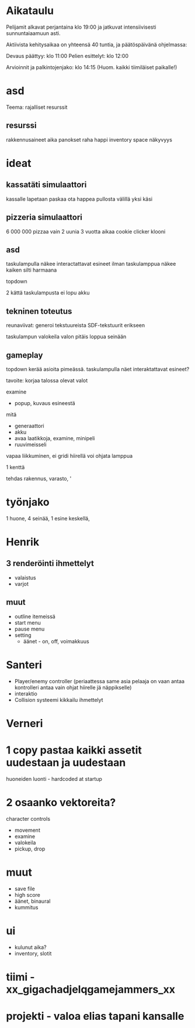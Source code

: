 # Aikataulu

Pelijamit alkavat perjantaina klo 19:00 ja jatkuvat intensiivisesti
sunnuntaiaamuun asti.

Aktiivista kehitysaikaa on yhteensä 40 tuntia, ja päätöspäivänä ohjelmassa: 

Devaus päättyy: klo 11:00 
Pelien esittelyt: klo 12:00

Arvioinnit ja palkintojenjako: klo 14:15 (Huom. kaikki tiimiläiset
paikalle!)

# asd

Teema: rajalliset resurssit

## resurssi

rakkennusaineet
aika
panokset
raha
happi
inventory space
näkyvyys

# ideat

## kassatäti simulaattori

kassalle lapetaan paskaa
ota happea pullosta välillä
yksi käsi

## pizzeria simulaattori

6 000 000 pizzaa
vain 2 uunia
3 vuotta aikaa
cookie clicker klooni

## asd
taskulampulla näkee interactattavat esineet
ilman taskulamppua näkee kaiken silti harmaana


topdown

2 kättä
taskulampusta ei lopu akku


## tekninen toteutus

reunaviivat:
generoi tekstuureista SDF-tekstuurit erikseen

taskulampun valokeila
valon pitäis loppua seinään

## gameplay

topdown kerää asioita pimeässä. taskulampulla näet interaktattavat esineet?

tavoite:
  korjaa talossa olevat valot
  
examine
- popup, kuvaus esineestä

mitä
- generaattori
- akku
- avaa laatikkoja, examine, minipeli
- ruuvimeisseli


vapaa liikkuminen, ei gridi
hiirellä voi ohjata lamppua



1 kenttä

tehdas rakennus, varasto, '




# työnjako

1 huone, 4 seinää, 1 esine keskellä, 


# Henrik
## 3 renderöinti ihmettelyt
- valaistus
- varjot
## muut 
- outline itemeissä
- start menu
- pause menu
- setting
  - äänet - on, off, voimakkuus
# Santeri
- Player/enemy controller (periaattessa same asia pelaaja on vaan antaa kontrolleri antaa vain ohjat hiirelle jä näppikselle)
- interaktio
- Collision systeemi kikkailu ihmettelyt
  
# Verneri

# 1 copy pastaa kaikki assetit uudestaan ja uudestaan
huoneiden luonti - hardcoded at startup

# 2 osaanko vektoreita?
character controls
- movement
- examine
- valokeila
- pickup, drop


# muut
  
- save file
- high score
- äänet, binaural
- kummitus

# ui
- kulunut aika?
- inventory, slotit


# tiimi - xx_gigachadjelqgamejammers_xx
# projekti - valoa elias tapani kansalle
